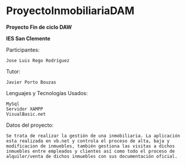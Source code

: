 # ProyectoInmobiliariaDAM


**Proyecto Fin de ciclo DAW**

**IES San Clemente**

Participantes:

	Jose Luis Rego Rodríguez


Tutor:

	Javier Porto Bouzas


Lenguajes y Tecnologías Usados:
	
 	MySql
	Servidor XAMPP
	VisualBasic.net
  


Datos del proyecto:
	
	Se trata de realizar la gestión de una inmobiliaria. La aplicación esta realizada en vb.net y controla el proceso de alta, baja y modificacion de inmuebles, también gestiona las visitas a dichos inmuebles entre empleados y clientes así como todo el proceso de alquiler/venta de dichos inmuebles con sus documentación oficial.
  
